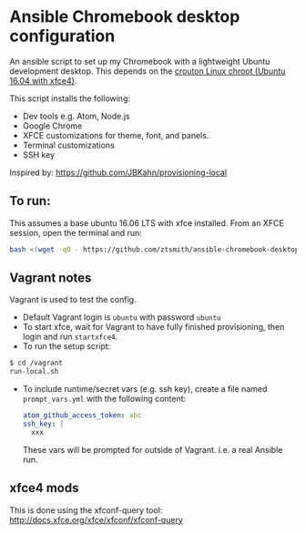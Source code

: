 # Ansible Chromebook desktop configuration

An ansible script to set up my Chromebook with a lightweight Ubuntu development desktop.
This depends on the [crouton Linux chroot (Ubuntu 16.04 with xfce4)](https://github.com/dnschneid/crouton).

This script installs the following:

* Dev tools e.g. Atom, Node.js
* Google Chrome
* XFCE customizations for theme, font, and panels.
* Terminal customizations
* SSH key

Inspired by: https://github.com/JBKahn/provisioning-local

## To run:
This assumes a base ubuntu 16.06 LTS with xfce installed.
From an XFCE session, open the terminal and run:
```bash
bash <(wget -qO - https://github.com/ztsmith/ansible-chromebook-desktop/raw/master/run.sh)
```

## Vagrant notes
Vagrant is used to test the config.

* Default Vagrant login is `ubuntu` with password `ubuntu`
* To start xfce, wait for Vagrant to have fully finished provisioning, then login and run `startxfce4`.
* To run the setup script:
```sh
$ cd /vagrant
run-local.sh
```
* To include runtime/secret vars (e.g. ssh key), create a file named `prompt_vars.yml` with the following content:
  ```yml
  atom_github_access_token: abc
  ssh_key: |
    xxx
  ```
  These vars will be prompted for outside of Vagrant. i.e. a real Ansible run.

## xfce4 mods
This is done using the xfconf-query tool:
http://docs.xfce.org/xfce/xfconf/xfconf-query

